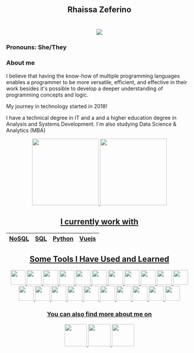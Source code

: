 <div align="center">

## Rhaissa Zeferino 
</div>


<h1 align="center">
  <a href="https://git.io/typing-svg">
    <img src="https://readme-typing-svg.herokuapp.com/?lines=Hi+There!+👋;+I'm+a+;Software+Engineer!+🧑🏾‍💻;&center=true&size=30">
  </a>
</h1>

<!--
 Hello, Devs!! How are you?
-->

### Pronouns: She/They
### About me
 <p> I believe that having the know-how of multiple programming languages enables a programmer to be more versatile, efficient, and effective in their work besides it's possible to develop a deeper understanding of programming concepts and logic. </p>
 <p> My journey in technology started in 2018! </p>
 <p> I have a technical degree in IT and a and a higher education degree in Analysis and Systems Development. I´m also studying Data Science & Analytics (MBA) </p>

<div align="center">
 <a href="https://github.com/rhaiz">
 <img height="180em" src="https://github-readme-stats.vercel.app/api/top-langs/?username=rhaiz&layout=compact&langs_count=7&theme=dark#gh-dark-mode-only"/>
 <img height="180em" src="https://github-readme-stats.vercel.app/api?username=rhaiz&show_icons=true&theme=dark#gh-dark-mode-only&include_all_commits=true&count_private=true"/>
</div>


<div align="center">
  
 ## I currently work with
|  NoSQL  |  SQL  |  Python  |  Vuejs  |
|---------|-------|----------|---------|


## Some Tools I Have Used and Learned

 <img src="https://cdn.jsdelivr.net/gh/devicons/devicon@latest/icons/javascript/javascript-original.svg" width="40" height="40" /> <img src="https://cdn.jsdelivr.net/gh/devicons/devicon@latest/icons/c/c-original.svg" width="40" height="40" /> <img src="https://cdn.jsdelivr.net/gh/devicons/devicon@latest/icons/vscode/vscode-original.svg" width="40" height="40" /> <img src="https://cdn.jsdelivr.net/gh/devicons/devicon/icons/python/python-original.svg" width="40" height="40" />  <img src="https://cdn.jsdelivr.net/gh/devicons/devicon/icons/html5/html5-original.svg" width="40" height="40" /> <img src="https://cdn.jsdelivr.net/gh/devicons/devicon/icons/css3/css3-original.svg" width="40" height="40" /> <img src="https://cdn.jsdelivr.net/gh/devicons/devicon/icons/git/git-original.svg" width="40" height="40" /> <img src="https://cdn.jsdelivr.net/gh/devicons/devicon/icons/php/php-original.svg" width="40" height="40" /> <img src="https://cdn.jsdelivr.net/gh/devicons/devicon/icons/mysql/mysql-original.svg" width="40" height="40" /> <img src="https://cdn.jsdelivr.net/gh/devicons/devicon/icons/vuejs/vuejs-original.svg" width="40" height="40" /> <img src="https://cdn.jsdelivr.net/gh/devicons/devicon/icons/java/java-original.svg" width="40" height="40" /> <img src="https://cdn.jsdelivr.net/gh/devicons/devicon/icons/figma/figma-original.svg" width="40" height="40" /> <img src="https://cdn.jsdelivr.net/gh/devicons/devicon/icons/react/react-original.svg" width="40" height="40" /> <img src="https://cdn.jsdelivr.net/gh/devicons/devicon@latest/icons/bootstrap/bootstrap-original.svg" width="40" height="40" /> <img src="https://cdn.jsdelivr.net/gh/devicons/devicon@latest/icons/arduino/arduino-original.svg" width="40" height="40" /> <img src="https://cdn.jsdelivr.net/gh/devicons/devicon@latest/icons/insomnia/insomnia-original.svg" width="40" height="40" /> <img src="https://cdn.jsdelivr.net/gh/devicons/devicon@latest/icons/pycharm/pycharm-original.svg" width="40" height="40" /> <img src="https://cdn.jsdelivr.net/gh/devicons/devicon@latest/icons/spyder/spyder-original.svg" width="40" height="40" /> <img src="https://cdn.jsdelivr.net/gh/devicons/devicon@latest/icons/androidstudio/androidstudio-original.svg" width="40" height="40" /> <img src="https://cdn.jsdelivr.net/gh/devicons/devicon@latest/icons/csharp/csharp-original.svg" width="40" height="40" /> <img src="https://cdn.jsdelivr.net/gh/devicons/devicon/icons/mongodb/mongodb-original.svg" width="40" height="40" /> 

 <!--
 
 ## I'm currently improving in

 <img src="https://cdn.jsdelivr.net/gh/devicons/devicon/icons/docker/docker-original.svg" width="40" height="40" /> 
   Hello, Devs!! How are you?
-->         
            

 ### You can also find more about me on 
<a href="https://www.linkedin.com/in/rhaissa-zeferino/" target="_blank">
        <img src="https://cdn.jsdelivr.net/gh/devicons/devicon/icons/linkedin/linkedin-original.svg" width="60" height="60" />
 </a>
 <a href="https://www.hackerrank.com/profile/rhaissazeferino" target="_blank">
        <img src="https://hrcdn.net/fcore/assets/favicon-ddc852f75a.png" width="60" height="60" />
 </a>
 <a href="https://portfolio-rhaissazeferinos-projects.vercel.app/" target="_blank">
        <img src="https://portfolio-rhaissazeferinos-projects.vercel.app/favicon.ico" width="60" height="60" />
 </a>
 </div>

